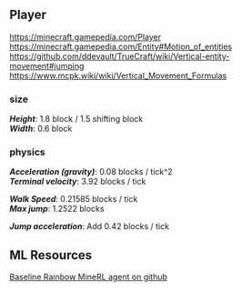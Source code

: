 ## Player
https://minecraft.gamepedia.com/Player  
https://minecraft.gamepedia.com/Entity#Motion_of_entities  
https://github.com/ddevault/TrueCraft/wiki/Vertical-entity-movement#jumping
https://www.mcpk.wiki/wiki/Vertical_Movement_Formulas

### size
***Height***: 1.8 block / 1.5 shifting block  
***Width***: 0.6 block

### physics
***Acceleration (gravity)***: 0.08 blocks / tick^2  
***Terminal velocity***: 3.92 blocks / tick  

***Walk Speed***: 0.21585 blocks / tick  
***Max jump***: 1.2522 blocks  

***Jump acceleration***: Add 0.42 blocks / tick  


## ML Resources
[Baseline Rainbow MineRL agent on github](https://github.com/keisuke-nakata/minerl2020_submission)
